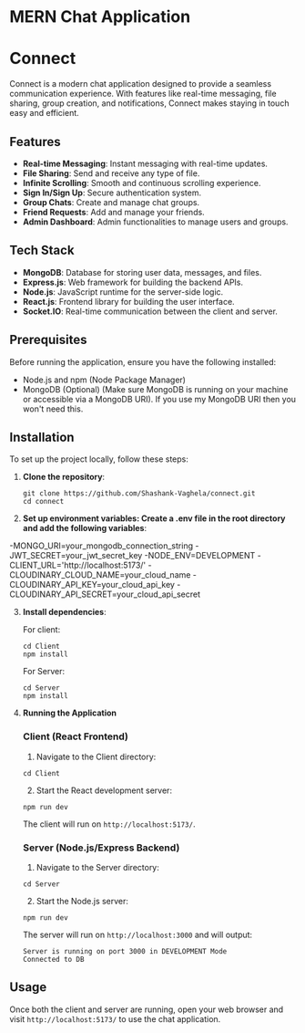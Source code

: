 # MERN Chat Application

# Connect

Connect is a modern chat application designed to provide a seamless communication experience. With features like real-time messaging, file sharing, group creation, and notifications, Connect makes staying in touch easy and efficient.

## Features

- **Real-time Messaging**: Instant messaging with real-time updates.
- **File Sharing**: Send and receive any type of file.
- **Infinite Scrolling**: Smooth and continuous scrolling experience.
- **Sign In/Sign Up**: Secure authentication system.
- **Group Chats**: Create and manage chat groups.
- **Friend Requests**: Add and manage your friends.
- **Admin Dashboard**: Admin functionalities to manage users and groups.

## Tech Stack

- **MongoDB**: Database for storing user data, messages, and files.
- **Express.js**: Web framework for building the backend APIs.
- **Node.js**: JavaScript runtime for the server-side logic.
- **React.js**: Frontend library for building the user interface.
- **Socket.IO**: Real-time communication between the client and server.

## Prerequisites

Before running the application, ensure you have the following installed:

- Node.js and npm (Node Package Manager)
- MongoDB (Optional) (Make sure MongoDB is running on your machine or accessible via a MongoDB URI). If you use my MongoDB URI then you won't need this.

## Installation

To set up the project locally, follow these steps:

1. **Clone the repository**:
   ```
   git clone https://github.com/Shashank-Vaghela/connect.git
   cd connect
   ```

2. **Set up environment variables: Create a .env file in the root directory and add the following variables**:


-MONGO_URI=your_mongodb_connection_string
-JWT_SECRET=your_jwt_secret_key
-NODE_ENV=DEVELOPMENT
-CLIENT_URL='http://localhost:5173/'
-CLOUDINARY_CLOUD_NAME=your_cloud_name
-CLOUDINARY_API_KEY=your_cloud_api_key
-CLOUDINARY_API_SECRET=your_cloud_api_secret

3. **Install dependencies**:

   For client:
   ```
   cd Client
   npm install
   ```

   For Server:
   ```
   cd Server
   npm install
   ```

4. **Running the Application**

   ### Client (React Frontend)
   
   1. Navigate to the Client directory:
   ```
   cd Client
   ```

   2. Start the React development server:
   ```
   npm run dev
   ```

   The client will run on `http://localhost:5173/`.

   ### Server (Node.js/Express Backend)

   1. Navigate to the Server directory:
   ```
   cd Server
   ```

   2. Start the Node.js server:
   ```
   npm run dev
   ```

   The server will run on `http://localhost:3000` and will output:
   ```
   Server is running on port 3000 in DEVELOPMENT Mode
   Connected to DB
   ```

## Usage

Once both the client and server are running, open your web browser and visit `http://localhost:5173/` to use the chat application.